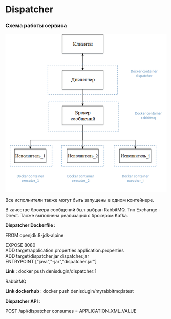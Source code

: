 # Dispatcher
### Схема работы сервиса
![scheme](scheme.png)

Все исполнители также могут быть запущены в одном контейнере.

В качестве брокера сообщений был выбран RabbitMQ. Тип Exchange - Direct.
Также выполнена реализация с брокером Kafka.


**Dispatcher Dockerfile :**

FROM openjdk:8-jdk-alpine

EXPOSE 8080  
ADD target/application.properties application.properties  
ADD target/dispatcher.jar dispatcher.jar  
ENTRYPOINT ["java","-jar","dispatcher.jar"]

**Link** :  docker push denisdugin/dispatcher:1

RabbitMQ

**Link dockerhub** :  docker push denisdugin/myrabbitmq:latest


**Dispatcher API** : 

POST /api/dispatcher
consumes = APPLICATION_XML_VALUE
